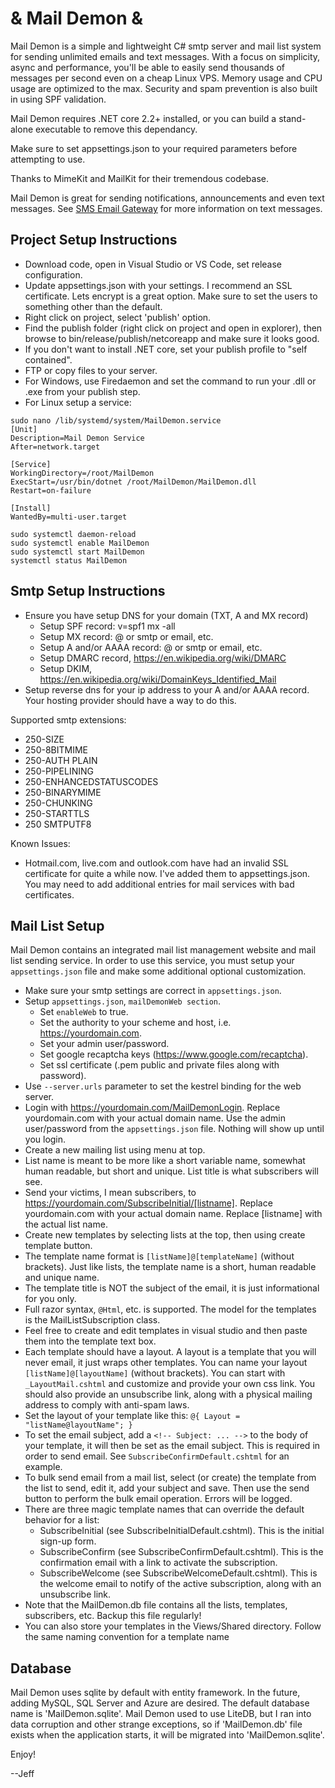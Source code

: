 # & Mail Demon &

Mail Demon is a simple and lightweight C# smtp server and mail list system for sending unlimited emails and text messages. With a focus on simplicity, async and performance, you'll be able to easily send thousands of messages per second even on a cheap Linux VPS. Memory usage and CPU usage are optimized to the max. Security and spam prevention is also built in using SPF validation.

Mail Demon requires .NET core 2.2+ installed, or you can build a stand-alone executable to remove this dependancy.

Make sure to set appsettings.json to your required parameters before attempting to use.

Thanks to MimeKit and MailKit for their tremendous codebase.

Mail Demon is great for sending notifications, announcements and even text messages. See <a href='http://smsemailgateway.com/'>SMS Email Gateway</a> for more information on text messages.

## Project Setup Instructions
- Download code, open in Visual Studio or VS Code, set release configuration.
- Update appsettings.json with your settings. I recommend an SSL certificate. Lets encrypt is a great option. Make sure to set the users to something other than the default.
- Right click on project, select 'publish' option.
- Find the publish folder (right click on project and open in explorer), then browse to bin/release/publish/netcoreapp and make sure it looks good.
- If you don't want to install .NET core, set your publish profile to "self contained".
- FTP or copy files to your server.
- For Windows, use Firedaemon and set the command to run your .dll or .exe from your publish step.
- For Linux setup a service:

```
sudo nano /lib/systemd/system/MailDemon.service
[Unit]
Description=Mail Demon Service
After=network.target

[Service]
WorkingDirectory=/root/MailDemon
ExecStart=/usr/bin/dotnet /root/MailDemon/MailDemon.dll
Restart=on-failure

[Install]
WantedBy=multi-user.target

sudo systemctl daemon-reload 
sudo systemctl enable MailDemon
sudo systemctl start MailDemon
systemctl status MailDemon
```

## Smtp Setup Instructions
- Ensure you have setup DNS for your domain (TXT, A and MX record)
  - Setup SPF record: v=spf1 mx -all
  - Setup MX record: @ or smtp or email, etc.
  - Setup A and/or AAAA record: @ or smtp or email, etc.
  - Setup DMARC record, https://en.wikipedia.org/wiki/DMARC
  - Setup DKIM, https://en.wikipedia.org/wiki/DomainKeys_Identified_Mail
- Setup reverse dns for your ip address to your A and/or AAAA record. Your hosting provider should have a way to do this.

Supported smtp extensions:
- 250-SIZE
- 250-8BITMIME
- 250-AUTH PLAIN
- 250-PIPELINING
- 250-ENHANCEDSTATUSCODES
- 250-BINARYMIME
- 250-CHUNKING
- 250-STARTTLS
- 250 SMTPUTF8

Known Issues:
- Hotmail.com, live.com and outlook.com have had an invalid SSL certificate for quite a while now. I've added them to appsettings.json. You may need to add additional entries for mail services with bad certificates.

## Mail List Setup

Mail Demon contains an integrated mail list management website and mail list sending service. In order to use this service, you must setup your `appsettings.json` file and make some additional optional customization.

- Make sure your smtp settings are correct in `appsettings.json`.
- Setup `appsettings.json`, `mailDemonWeb section`.
  - Set `enableWeb` to true.
  - Set the authority to your scheme and host, i.e. https://yourdomain.com.
  - Set your admin user/password.
  - Set google recaptcha keys (https://www.google.com/recaptcha).
  - Set ssl certificate (.pem public and private files along with password).
- Use `--server.urls` parameter to set the kestrel binding for the web server.
- Login with https://yourdomain.com/MailDemonLogin. Replace yourdomain.com with your actual domain name. Use the admin user/password from the `appsettings.json` file. Nothing will show up until you login.
- Create a new mailing list using menu at top.
- List name is meant to be more like a short variable name, somewhat human readable, but short and unique. List title is what subscribers will see.
- Send your victims, I mean subscribers, to https://yourdomain.com/SubscribeInitial/[listname]. Replace yourdomain.com with your actual domain name. Replace [listname] with the actual list name.
- Create new templates by selecting lists at the top, then using create template button.
- The template name format is `[listName]@[templateName]` (without brackets). Just like lists, the template name is a short, human readable and unique name.
- The template title is NOT the subject of the email, it is just informational for you only.
- Full razor syntax, `@Html`, etc. is supported. The model for the templates is the MailListSubscription class.
- Feel free to create and edit templates in visual studio and then paste them into the template text box.
- Each template should have a layout. A layout is a template that you will never email, it just wraps other templates. You can name your layout `[listName]@[layoutName]` (without brackets). You can start with `_LayoutMail.cshtml` and customize and provide your own css link. You should also provide an unsubscribe link, along with a physical mailing address to comply with anti-spam laws.
- Set the layout of your template like this: `@{ Layout = "listName@layoutName"; }`
- To set the email subject, add a `<!-- Subject: ... -->` to the body of your template, it will then be set as the email subject. This is required in order to send email. See `SubscribeConfirmDefault.cshtml` for an example.
- To bulk send email from a mail list, select (or create) the template from the list to send, edit it, add your subject and save. Then use the send button to perform the bulk email operation. Errors will be logged.
- There are three magic template names that can override the default behavior for a list:
  - SubscribeInitial (see SubscribeInitialDefault.cshtml). This is the initial sign-up form.
  - SubscribeConfirm (see SubscribeConfirmDefault.cshtml). This is the confirmation email with a link to activate the subscription.
  - SubscribeWelcome (see SubscribeWelcomeDefault.cshtml). This is the welcome email to notify of the active subscription, along with an unsubscribe link.
- Note that the MailDemon.db file contains all the lists, templates, subscribers, etc. Backup this file regularly!
- You can also store your templates in the Views/Shared directory. Follow the same naming convention for a template name 

## Database
Mail Demon uses sqlite by default with entity framework. In the future, adding MySQL, SQL Server and Azure are desired. The default database name is 'MailDemon.sqlite'. Mail Demon used to use LiteDB, but I ran into data corruption and other strange exceptions, so if 'MailDemon.db' file exists when the application starts, it will be migrated into 'MailDemon.sqlite'.

Enjoy!

--Jeff
